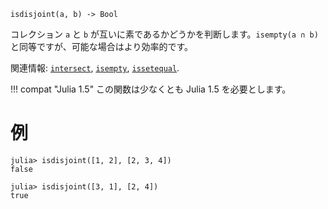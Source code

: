 ```
isdisjoint(a, b) -> Bool
```

コレクション `a` と `b` が互いに素であるかどうかを判断します。`isempty(a ∩ b)` と同等ですが、可能な場合はより効率的です。

関連情報: [`intersect`](@ref), [`isempty`](@ref), [`issetequal`](@ref).

!!! compat "Julia 1.5"
    この関数は少なくとも Julia 1.5 を必要とします。


# 例

```jldoctest
julia> isdisjoint([1, 2], [2, 3, 4])
false

julia> isdisjoint([3, 1], [2, 4])
true
```
